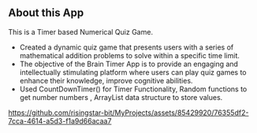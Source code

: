 ## About this App

This is a Timer based Numerical Quiz Game.
- Created a dynamic quiz game that presents users
with a series of mathematical addition problems to
solve within a specific time limit.
- The objective of the Brain Timer App is to provide an
engaging and intellectually stimulating platform
where users can play quiz games to enhance their
knowledge, improve cognitive abilities.
- Used CountDownTimer() for Timer Functionality,
Random functions to get number numbers , ArrayList
data structure to store values.<br>

https://github.com/risingstar-bit/MyProjects/assets/85429920/76355df2-7cca-4614-a5d3-f1a9d66acaa7

